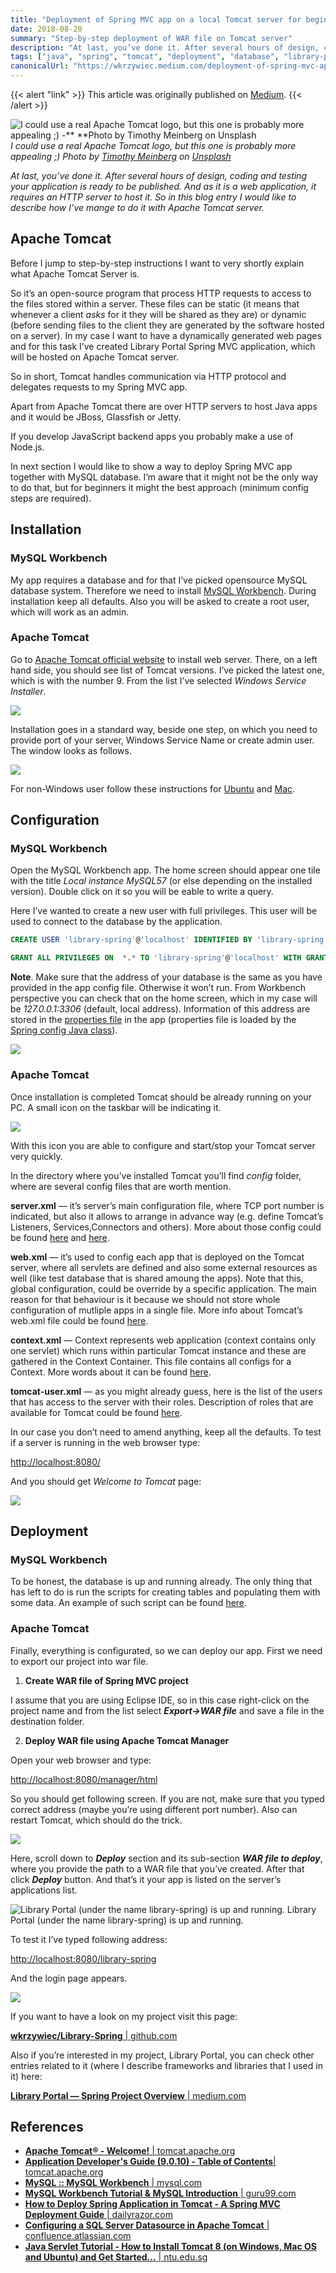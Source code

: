 ```yaml
---
title: "Deployment of Spring MVC app on a local Tomcat server for beginners"
date: 2018-08-20
summary: "Step-by-step deployment of WAR file on Tomcat server"
description: "At last, you’ve done it. After several hours of design, coding and testing your application is ready to be published. And as it is a web application, it requires an HTTP server to host it. So in this blog entry I would like to describe how I’ve mange to do it with Apache Tomcat server."
tags: ["java", "spring", "tomcat", "deployment", "database", "library-project"]
canonicalUrl: "https://wkrzywiec.medium.com/deployment-of-spring-mvc-app-on-a-local-tomcat-server-for-beginners-3dfff9161908"
---
```


{{< alert "link" >}}
This article was originally published on [Medium](https://wkrzywiec.medium.com/deployment-of-spring-mvc-app-on-a-local-tomcat-server-for-beginners-3dfff9161908).
{{< /alert >}}

![I could use a real Apache Tomcat logo, but this one is probably more appealing ;) -** **Photo by [Timothy Meinberg](https://unsplash.com/@tmbrg?utm_source=medium&utm_medium=referral) on [Unsplash](https://unsplash.com?utm_source=medium&utm_medium=referral)](https://cdn-images-1.medium.com/max/12000/0*VwhRNhuu0tiS-sEM)*I could use a real Apache Tomcat logo, but this one is probably more appealing ;) Photo by [Timothy Meinberg](https://unsplash.com/@tmbrg?utm_source=medium&utm_medium=referral) on [Unsplash](https://unsplash.com?utm_source=medium&utm_medium=referral)*

*At last, you’ve done it. After several hours of design, coding and testing your application is ready to be published. And as it is a web application, it requires an HTTP server to host it. So in this blog entry I would like to describe how I’ve mange to do it with Apache Tomcat server.*

## Apache Tomcat

Before I jump to step-by-step instructions I want to very shortly explain what Apache Tomcat Server is.

So it’s an open-source program that process HTTP requests to access to the files stored within a server. These files can be static (it means that whenever a client *asks* for it they will be shared as they are) or dynamic (before sending files to the client they are generated by the software hosted on a server). In my case I want to have a dynamically generated web pages and for this task I’ve created Library Portal Spring MVC application, which will be hosted on Apache Tomcat server.

So in short, Tomcat handles communication via HTTP protocol and delegates requests to my Spring MVC app.

Apart from Apache Tomcat there are over HTTP servers to host Java apps and it would be JBoss, Glassfish or Jetty.

If you develop JavaScript backend apps you probably make a use of Node.js.

In next section I would like to show a way to deploy Spring MVC app together with MySQL database. I’m aware that it might not be the only way to do that, but for beginners it might the best approach (minimum config steps are required).

## Installation

### MySQL Workbench

My app requires a database and for that I’ve picked opensource MySQL database system. Therefore we need to install [MySQL Workbench](https://www.mysql.com/products/workbench/). During installation keep all defaults. Also you will be asked to create a root user, which will work as an admin.

### Apache Tomcat

Go to [Apache Tomcat official website](http://tomcat.apache.org/) to install web server. There, on a left hand side, you should see list of Tomcat versions. I’ve picked the latest one, which is with the number 9. From the list I’ve selected *Windows Service Installer*.

![](https://cdn-images-1.medium.com/max/2000/1*WUy1iAbiGXJy9TwSuN0ZHQ.png)

Installation goes in a standard way, beside one step, on which you need to provide port of your server, Windows Service Name or create admin user. The window looks as follows.

![](https://cdn-images-1.medium.com/max/2000/1*O25lZIhPQAVWlNGrh3vJhg.png)

For non-Windows user follow these instructions for [Ubuntu](https://www.digitalocean.com/community/tutorials/install-tomcat-9-ubuntu-1804) and [Mac](http://www.ntu.edu.sg/home/ehchua/programming/howto/tomcat_howto.html).

## Configuration

### MySQL Workbench

Open the MySQL Workbench app. The home screen should appear one tile with the title *Local instance MySQL57* (or else depending on the installed version). Double click on it so you will be eable to write a query.

Here I’ve wanted to create a new user with full privileges. This user will be used to connect to the database by the application.

```sql
CREATE USER 'library-spring'@'localhost' IDENTIFIED BY 'library-spring';

GRANT ALL PRIVILEGES ON  *.* TO 'library-spring'@'localhost' WITH GRANT OPTION;
```

**Note**. Make sure that the address of your database is the same as you have provided in the app config file. Otherwise it won’t run. From Workbench perspective you can check that on the home screen, which in my case will be *127.0.0.1:3306* (default, local address). Information of this address are stored in the [properties file](https://github.com/wkrzywiec/Library-Spring/blob/master/src/main/resources/properties/datasource.properties) in the app (properties file is loaded by the [Spring config Java class](https://github.com/wkrzywiec/Library-Spring/blob/master/src/main/java/com/wkrzywiec/spring/library/config/LibraryConfig.java)).

![](https://cdn-images-1.medium.com/max/2000/1*n5svyCBiVVC5_fmnkoL63w.png)

### Apache Tomcat

Once installation is completed Tomcat should be already running on your PC. A small icon on the taskbar will be indicating it.

![](https://cdn-images-1.medium.com/max/2000/1*A8r8ivsTCXrF_ztGXaMgJA.png)

With this icon you are able to configure and start/stop your Tomcat server very quickly.

In the directory where you’ve installed Tomcat you’ll find *config* folder, where are several config files that are worth mention.

**server.xml** — it’s server’s main configuration file, where TCP port number is indicated, but also it allows to arrange in advance way (e.g. define Tomcat’s Listeners, Services,Connectors and others). More about those config could be found [here](https://examples.javacodegeeks.com/enterprise-java/tomcat/tomcat-server-xml-configuration-example/) and [here](https://www.akadia.com/download/soug/tomcat/html/tomcat_server_xml.html).

**web.xml** — it’s used to config each app that is deployed on the Tomcat server, where all servlets are defined and also some external resources as well (like test database that is shared amoung the apps). Note that this, global configuration, could be override by a specific application. The main reason for that behaviour is it because we should not store whole configuration of mutliple apps in a single file. More info about Tomcat’s web.xml file could be found [here](https://examples.javacodegeeks.com/enterprise-java/tomcat/tomcat-web-xml-configuration-example/).

**context.xml** — Context represents web application (context contains only one servlet) which runs within particular Tomcat instance and these are gathered in the Context Container. This file contains all configs for a Context. More words about it can be found [here](https://examples.javacodegeeks.com/enterprise-java/tomcat/tomcat-context-xml-configuration-example/).

**tomcat-user.xml** — as you might already guess, here is the list of the users that has access to the server with their roles. Description of roles that are available for Tomcat could be found [here](https://tomcat.apache.org/tomcat-9.0-doc/manager-howto.html#Configuring_Manager_Application_Access).

In our case you don’t need to amend anything, keep all the defaults. To test if a server is running in the web browser type:

[http://localhost:8080/](http://localhost:8080/)

And you should get *Welcome to Tomcat* page:

![](https://cdn-images-1.medium.com/max/2000/1*7fanvHqeYMy2vov-LUyzpA.png)

## Deployment

### MySQL Workbench

To be honest, the database is up and running already. The only thing that has left to do is run the scripts for creating tables and populating them with some data. An example of such script can be found [here](https://github.com/wkrzywiec/Library-Spring/blob/master/src/main/resources/V1__library.sql).

### Apache Tomcat

Finally, everything is configurated, so we can deploy our app. First we need to export our project into war file.

1. **Create WAR file of Spring MVC project**

I assume that you are using Eclipse IDE, so in this case right-click on the project name and from the list select ***Export->WAR file*** and save a file in the destination folder.

2. **Deploy WAR file using Apache Tomcat Manager**

Open your web browser and type:

[http://localhost:8080/manager/html](http://localhost:8080/manager/html)

So you should get following screen. If you are not, make sure that you typed correct address (maybe you’re using different port number). Also can restart Tomcat, which should do the trick.

![](https://cdn-images-1.medium.com/max/2686/1*940brzeXbPK7eJa40TnvOg.png)

Here, scroll down to ***Deploy*** section and its sub-section ***WAR file to deploy***, where you provide the path to a WAR file that you’ve created. After that click ***Deploy*** button. And that’s it your app is listed on the server’s applications list.

![Library Portal (under the name library-spring) is up and running.](https://cdn-images-1.medium.com/max/2690/1*x205WOF-jdMf2nLBE3YnTQ.png) Library Portal (under the name library-spring) is up and running.

To test it I’ve typed following address:

[http://localhost:8080/library-spring](http://localhost:8080/library-spring)

And the login page appears.

![](https://cdn-images-1.medium.com/max/2728/1*rWVqILDXtDJhI7y-2M3lhg.png)

If you want to have a look on my project visit this page:

[**wkrzywiec/Library-Spring** | github.com](https://github.com/wkrzywiec/Library-Spring)

Also if you’re interested in my project, Library Portal, you can check other entries related to it (where I describe frameworks and libraries that I used in it) here:

[**Library Portal — Spring Project Overview** | medium.com](https://medium.com/@wkrzywiec/library-portal-spring-project-overview-ddbf910dcb95)

## References

* [**Apache Tomcat® - Welcome!** | tomcat.apache.org](http://tomcat.apache.org/)
* [**Application Developer's Guide (9.0.10) - Table of Contents**| tomcat.apache.org](https://tomcat.apache.org/tomcat-9.0-doc/appdev/index.html)
* [**MySQL :: MySQL Workbench** | mysql.com](https://www.mysql.com/products/workbench/)
* [**MySQL Workbench Tutorial & MySQL Introduction** | guru99.com](https://www.guru99.com/introduction-to-mysql-workbench.html)
* [**How to Deploy Spring Application in Tomcat - A Spring MVC Deployment Guide** | dailyrazor.com](https://www.dailyrazor.com/blog/how-to-deploy-spring-application-in-tomcat/)
* [**Configuring a SQL Server Datasource in Apache Tomcat** | confluence.atlassian.com](https://confluence.atlassian.com/conf59/configuring-a-sql-server-datasource-in-apache-tomcat-792499577.html)
* [**Java Servlet Tutorial - How to Install Tomcat 8 (on Windows, Mac OS and Ubuntu) and Get Started…** | ntu.edu.sg](http://www.ntu.edu.sg/home/ehchua/programming/howto/tomcat_howto.html)

